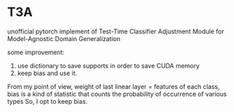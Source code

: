 # T3A
unofficial pytorch implement of Test-Time Classifier Adjustment Module for Model-Agnostic Domain Generalization


some improvement:
1. use dictionary to save supports in order to save CUDA memory
2. keep bias and use it.

From my point of view, weight of last linear layer = features of each class, bias is a kind of statistic that counts the probability of occurrence of various types
So, I opt to keep bias.
